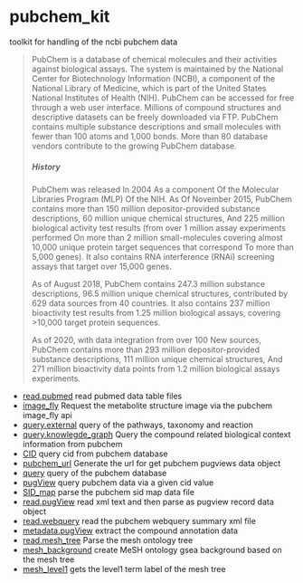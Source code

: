 ﻿# pubchem_kit

toolkit for handling of the ncbi pubchem data
> PubChem is a database of chemical molecules and their activities against biological assays. 
>  The system is maintained by the National Center for Biotechnology Information (NCBI), a 
>  component of the National Library of Medicine, which is part of the United States National 
>  Institutes of Health (NIH). PubChem can be accessed for free through a web user interface. 
>  Millions of compound structures and descriptive datasets can be freely downloaded via FTP. 
>  PubChem contains multiple substance descriptions and small molecules with fewer than 100 
>  atoms and 1,000 bonds. More than 80 database vendors contribute to the growing PubChem 
>  database.
>  
>  ##### History
>  PubChem was released In 2004 As a component Of the Molecular Libraries Program (MLP) Of the
>  NIH. As Of November 2015, PubChem contains more than 150 million depositor-provided substance 
>  descriptions, 60 million unique chemical structures, And 225 million biological activity test 
>  results (from over 1 million assay experiments performed On more than 2 million small-molecules 
>  covering almost 10,000 unique protein target sequences that correspond To more than 5,000 genes).
>  It also contains RNA interference (RNAi) screening assays that target over 15,000 genes.
>  
>  As of August 2018, PubChem contains 247.3 million substance descriptions, 96.5 million unique 
>  chemical structures, contributed by 629 data sources from 40 countries. It also contains 237 
>  million bioactivity test results from 1.25 million biological assays, covering >10,000 target 
>  protein sequences.
> 
>  As of 2020, with data integration from over 100 New sources, PubChem contains more than 293 
>  million depositor-provided substance descriptions, 111 million unique chemical structures,
>  And 271 million bioactivity data points from 1.2 million biological assays experiments.

+ [read.pubmed](pubchem_kit/read.pubmed.1) read pubmed data table files
+ [image_fly](pubchem_kit/image_fly.1) Request the metabolite structure image via the pubchem image_fly api
+ [query.external](pubchem_kit/query.external.1) query of the pathways, taxonomy and reaction 
+ [query.knowlegde_graph](pubchem_kit/query.knowlegde_graph.1) Query the compound related biological context information from pubchem
+ [CID](pubchem_kit/CID.1) query cid from pubchem database
+ [pubchem_url](pubchem_kit/pubchem_url.1) Generate the url for get pubchem pugviews data object
+ [query](pubchem_kit/query.1) query of the pubchem database
+ [pugView](pubchem_kit/pugView.1) query pubchem data via a given cid value
+ [SID_map](pubchem_kit/SID_map.1) parse the pubchem sid map data file
+ [read.pugView](pubchem_kit/read.pugView.1) read xml text and then parse as pugview record data object
+ [read.webquery](pubchem_kit/read.webquery.1) read the pubchem webquery summary xml file
+ [metadata.pugView](pubchem_kit/metadata.pugView.1) extract the compound annotation data
+ [read.mesh_tree](pubchem_kit/read.mesh_tree.1) Parse the mesh ontology tree
+ [mesh_background](pubchem_kit/mesh_background.1) create MeSH ontology gsea background based on the mesh tree
+ [mesh_level1](pubchem_kit/mesh_level1.1) gets the level1 term label of the mesh tree
